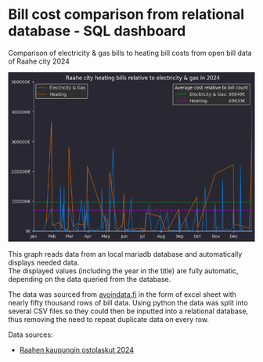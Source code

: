 # Bill cost comparison from relational database - SQL dashboard
Comparison of electricity &amp; gas bills to heating bill costs from open bill data of Raahe city 2024

<img src="Screenshots/output1.png">

This graph reads data from an local mariadb database and automatically displays needed data.</br>
The displayed values (including the year in the title) are fully automatic, depending on the data queried from the database.

The data was sourced from [avoindata.fi](https://www.avoindata.fi/) in the form of excel sheet with nearly fifty thousand rows of bill data.
Using python the data was split into several CSV files so they could then be inputted into a relational database, thus removing the need to repeat duplicate data on every row.

Data sources:</br>
- [Raahen kaupungin ostolaskut 2024](https://www.avoindata.fi/data/fi/dataset/raahen-kaupungin-ostolaskut-2024)
